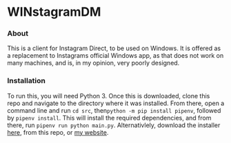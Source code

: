 # WINstagramDM

### About
This is a client for Instagram Direct, to be used on Windows. It is offered as a replacement to Instagrams official Windows app,
as that does not work on many machines, and is, in my opinion, very poorly designed.

### Installation
To run this, you will need Python 3. Once this is downloaded, clone this repo and navigate to the directory where it was installed. From there, open a command line and run
`cd src`, then`python -m pip install pipenv`, followed by `pipenv install`. This will install the required dependencies, and from there, run `pipenv run python main.py`. Alternativlely, download the installer <a href="http://projects.ashrlm.ml/WINstagramDM/WINstagramDM_Installer.exe" download>here</a>, from this repo, or [my website](http://projects.ashrlm.ml/WINstagramDM).

